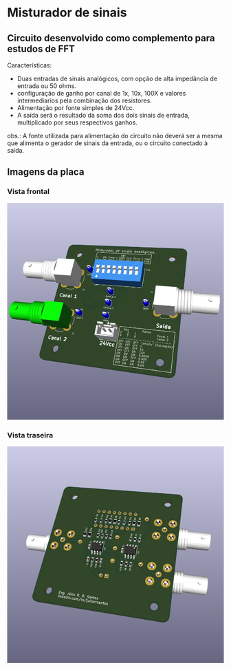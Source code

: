 # Misturador de sinais

## Circuito desenvolvido como complemento para estudos de FFT

Características:
- Duas entradas de sinais analógicos, com opção de alta impedância de entrada ou 50 ohms.
- configuração de ganho por canal de 1x, 10x, 100X e valores intermediarios pela combinação dos resistores.
- Alimentação por fonte simples de 24Vcc.
- A saída será o resultado da soma dos dois sinais de entrada, multiplicado por seus respectivos ganhos.

obs.: A fonte utilizada para alimentação do circuito não deverá ser a mesma que alimenta o gerador de sinais da entrada, ou o circuito conectado à saída.

## Imagens da placa

### Vista frontal
![Vista frontal da PCI](KiCad/SignalMixer/Img/frente.png "Vista frontal da PCB")

### Vista traseira
![Vista traseira da PCI](KiCad/SignalMixer/Img/verso.png "Vista traseira da PCI")
